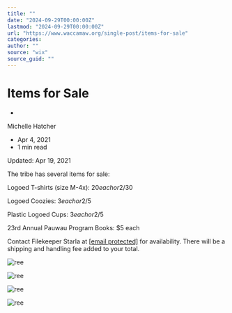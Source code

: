 ```yaml
---
title: ""
date: "2024-09-29T00:00:00Z"
lastmod: "2024-09-29T00:00:00Z"
url: "https://www.waccamaw.org/single-post/items-for-sale"
categories:
author: ""
source: "wix"
source_guid: ""
---
```


# Items for Sale

-

Michelle Hatcher
- Apr 4, 2021
- 1 min read

Updated: Apr 19, 2021

The tribe has several items for sale:

Logoed T-shirts (size M-4x): $20 each or 2/$30

Logoed Coozies: $3 each or 2/$5

Plastic Logoed Cups: $3 each or 2/$5

23rd Annual Pauwau Program Books: $5 each

Contact Filekeeper Starla at [[email protected]](/cdn-cgi/l/email-protection#13406772617f72777676252253747e727a7f3d707c7e) for availability. There will be a shipping and handling fee added to your total.

![ree](https://static.wixstatic.com/media/98a108_8ec17869ab0041e9995c082cf55d427f~mv2.jpeg/v1/fill/w_147,h_122,al_c,q_80,usm_0.66_1.00_0.01,blur_2,enc_avif,quality_auto/98a108_8ec17869ab0041e9995c082cf55d427f~mv2.jpeg)

![ree](https://static.wixstatic.com/media/98a108_e5512e72b11b4dfdb138dac5312d7a92~mv2.jpeg/v1/fill/w_147,h_261,al_c,q_80,usm_0.66_1.00_0.01,blur_2,enc_avif,quality_auto/98a108_e5512e72b11b4dfdb138dac5312d7a92~mv2.jpeg)

![ree](https://static.wixstatic.com/media/98a108_92c9328569fd4cf7aa17093d7df15004~mv2.jpg/v1/fill/w_147,h_122,al_c,q_80,usm_0.66_1.00_0.01,blur_2,enc_avif,quality_auto/98a108_92c9328569fd4cf7aa17093d7df15004~mv2.jpg)

![ree](https://static.wixstatic.com/media/98a108_4dbb206bbf0f4cfbaec4ccd357ee96a8~mv2.jpeg/v1/fill/w_147,h_122,al_c,q_80,usm_0.66_1.00_0.01,blur_2,enc_avif,quality_auto/98a108_4dbb206bbf0f4cfbaec4ccd357ee96a8~mv2.jpeg)

